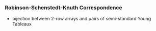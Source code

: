 ### Robinson-Schenstedt-Knuth Correspondence

- bijection between 2-row arrays and pairs of semi-standard Young Tableaux

